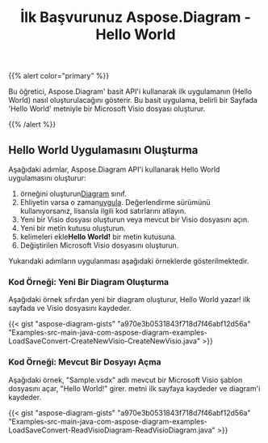 ﻿---
title: İlk Başvurunuz Aspose.Diagram - Hello World
type: docs
weight: 30
url: /tr/java/your-first-aspose-diagram-application-hello-world/
description: Bu sayfada Aspose.Diagram kitaplığı ile ilk uygulamanın nasıl oluşturulacağı açıklanmaktadır.
---
{{% alert color="primary" %}}

Bu öğretici, Aspose.Diagram' basit API'i kullanarak ilk uygulamanın (Hello World) nasıl oluşturulacağını gösterir. Bu basit uygulama, belirli bir Sayfada 'Hello World' metniyle bir Microsoft Visio dosyası oluşturur.

{{% /alert %}}

## **Hello World Uygulamasını Oluşturma**

Aşağıdaki adımlar, Aspose.Diagram API'i kullanarak Hello World uygulamasını oluşturur:

1.  örneğini oluşturun[Diagram](https://reference.aspose.com/diagram/java/com.aspose.diagram/diagram) sınıf.
1.  Ehliyetin varsa o zaman[uygula](https://reference.aspose.com/diagram/java/com.aspose.diagram/License).
 Değerlendirme sürümünü kullanıyorsanız, lisansla ilgili kod satırlarını atlayın.
1. Yeni bir Visio dosyası oluşturun veya mevcut bir Visio dosyasını açın.
1. Yeni bir metin kutusu oluşturun.
1.  kelimeleri ekle**Hello World!** bir metin kutusuna.
1. Değiştirilen Microsoft Visio dosyasını oluşturun.

Yukarıdaki adımların uygulanması aşağıdaki örneklerde gösterilmektedir.

### **Kod Örneği: Yeni Bir Diagram Oluşturma**

Aşağıdaki örnek sıfırdan yeni bir diagram oluşturur, Hello World yazar! ilk sayfada ve Visio dosyasını kaydeder.

{{< gist "aspose-diagram-gists" "a970e3b0531843f718d7f46abf12d56a" "Examples-src-main-java-com-aspose-diagram-examples-LoadSaveConvert-CreateNewVisio-CreateNewVisio.java" >}}

### **Kod Örneği: Mevcut Bir Dosyayı Açma**

Aşağıdaki örnek, "Sample.vsdx" adlı mevcut bir Microsoft Visio şablon dosyasını açar, "Hello World!" girer. metni ilk sayfaya kaydeder ve diagram'i kaydeder.

{{< gist "aspose-diagram-gists" "a970e3b0531843f718d7f46abf12d56a" "Examples-src-main-java-com-aspose-diagram-examples-LoadSaveConvert-ReadVisioDiagram-ReadVisioDiagram.java" >}}
